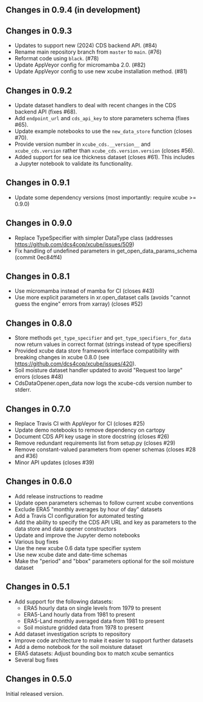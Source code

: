 ## Changes in 0.9.4 (in development)

## Changes in 0.9.3

 - Updates to support new (2024) CDS backend API. (#84)
 - Rename main repository branch from `master` to `main`. (#76)
 - Reformat code using `black`. (#78)
 - Update AppVeyor config for micromamba 2.0. (#82)
 - Update AppVeyor config to use new xcube installation method. (#81)

## Changes in 0.9.2

 - Update dataset handlers to deal with recent changes in the CDS
   backend API (fixes #68).
 - Add `endpoint_url` and `cds_api_key` to store parameters schema
   (fixes #65).
 - Update example notebooks to use the `new_data_store` function
   (closes #70).
 - Provide version number in `xcube_cds.__version__` and `xcube_cds.version`
   rather than `xcube_cds.version.version` (closes #56).
 - Added support for sea ice thickness dataset (closes #61). This includes a
   Jupyter notebook to validate its functionality.

## Changes in 0.9.1

 - Update some dependency versions (most importantly:
   require xcube >= 0.9.0)

## Changes in 0.9.0

 - Replace TypeSpecifier with simpler DataType class
   (addresses https://github.com/dcs4cop/xcube/issues/509)
 - Fix handling of undefined parameters in
   get_open_data_params_schema (commit 0ec84ff4)

## Changes in 0.8.1

 - Use micromamba instead of mamba for CI (closes #43)
 - Use more explicit parameters in xr.open_dataset calls (avoids "cannot
   guess the engine" errors from xarray) (closes #52)

## Changes in 0.8.0

 - Store methods `get_type_specifier` and `get_type_specifiers_for_data` now
   return values in correct format (strings instead of type specifiers)
 - Provided xcube data store framework interface compatibility with
   breaking changes in xcube 0.8.0 (see
   https://github.com/dcs4cop/xcube/issues/420).
 - Soil moisture dataset handler updated to avoid "Request too large" errors
   (closes #48)
 - CdsDataOpener.open_data now logs the xcube-cds version number to stderr.

## Changes in 0.7.0

 - Replace Travis CI with AppVeyor for CI (closes #25)
 - Update demo notebooks to remove dependency on cartopy
 - Document CDS API key usage in store docstring (closes #26)
 - Remove redundant requirements list from setup.py (closes #29)
 - Remove constant-valued parameters from opener schemas (closes #28 and #36)
 - Minor API updates (closes #39)

## Changes in 0.6.0

 - Add release instructions to readme
 - Update open parameters schemas to follow current xcube conventions
 - Exclude ERA5 "monthly averages by hour of day" datasets
 - Add a Travis CI configuration for automated testing
 - Add the ability to specify the CDS API URL and key as parameters to the
   data store and data opener constructors
 - Update and improve the Jupyter demo notebooks
 - Various bug fixes
 - Use the new xcube 0.6 data type specifier system
 - Use new xcube date and date-time schemas
 - Make the "period" and "bbox" parameters optional for the soil moisture
   dataset

## Changes in 0.5.1

 - Add support for the following datasets:
   - ERA5 hourly data on single levels from 1979 to present
   - ERA5-Land hourly data from 1981 to present
   - ERA5-Land monthly averaged data from 1981 to present
   - Soil moisture gridded data from 1978 to present
 - Add dataset investigation scripts to repository
 - Improve code architecture to make it easier to support further datasets 
 - Add a demo notebook for the soil moisture dataset
 - ERA5 datasets: Adjust bounding box to match xcube semantics
 - Several bug fixes

## Changes in 0.5.0

Initial released version.
